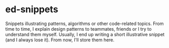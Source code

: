 # ed-snippets
Snippets illustrating patterns, algorithms or other code-related topics. From time to time, I explain design patterns to teammates, friends or I try to understand them myself. Usually, I end up writing a short illustrative snippet (and I always lose it). From now, I'll store them here. 
